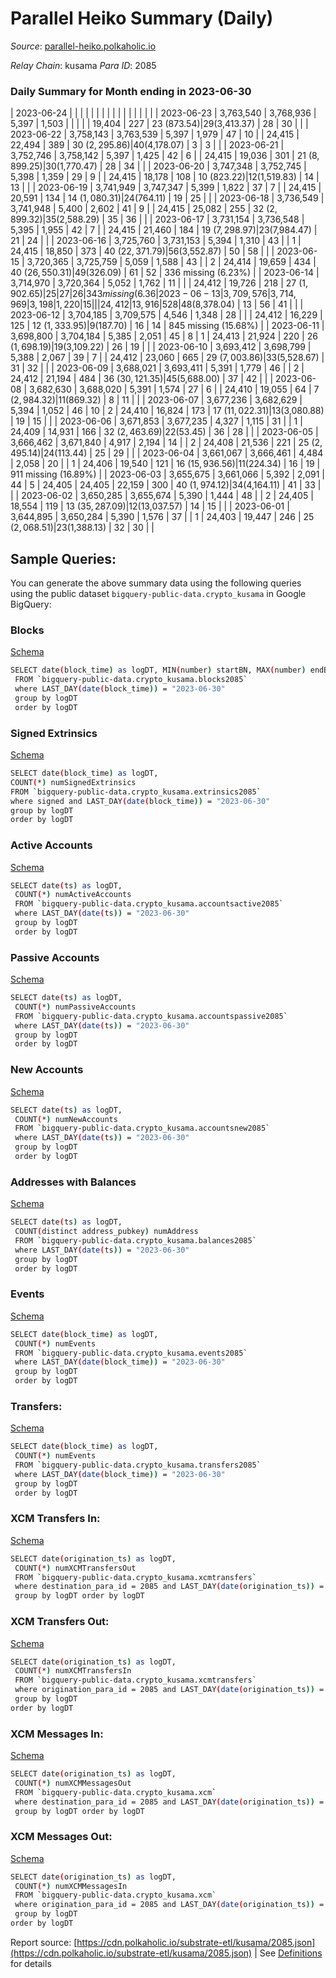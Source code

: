 # Parallel Heiko Summary (Daily)

_Source_: [parallel-heiko.polkaholic.io](https://parallel-heiko.polkaholic.io)

*Relay Chain*: kusama
*Para ID*: 2085



### Daily Summary for Month ending in 2023-06-30


| 2023-06-24 |  |  |  |  |  |  |  |  |  |   |   |   |  |  |  |
| 2023-06-23 | 3,763,540 | 3,768,936 | 5,397 | 1,503 |  |  |  |  | 19,404 | 227  | 23 ($873.54) | 29 ($3,413.37) | 28 | 30 |  |
| 2023-06-22 | 3,758,143 | 3,763,539 | 5,397 | 1,979 | 47 | 10 |  | 24,415 | 22,494 | 389  | 30 ($2,295.86) | 40 ($4,178.07) | 3 | 3 |  |
| 2023-06-21 | 3,752,746 | 3,758,142 | 5,397 | 1,425 | 42 | 6 |  | 24,415 | 19,036 | 301  | 21 ($8,899.25) | 30 ($1,770.47) | 28 | 34 |  |
| 2023-06-20 | 3,747,348 | 3,752,745 | 5,398 | 1,359 | 29 | 9 |  | 24,415 | 18,178 | 108  | 10 ($823.22) | 12 ($1,519.83) | 14 | 13 |  |
| 2023-06-19 | 3,741,949 | 3,747,347 | 5,399 | 1,822 | 37 | 7 |  | 24,415 | 20,591 | 134  | 14 ($1,080.31) | 24 ($764.11) | 19 | 25 |  |
| 2023-06-18 | 3,736,549 | 3,741,948 | 5,400 | 2,602 | 41 | 9 |  | 24,415 | 25,082 | 255  | 32 ($2,899.32) | 35 ($2,588.29) | 35 | 36 |  |
| 2023-06-17 | 3,731,154 | 3,736,548 | 5,395 | 1,955 | 42 | 7 |  | 24,415 | 21,460 | 184  | 19 ($7,298.97) | 23 ($7,984.47) | 21 | 24 |  |
| 2023-06-16 | 3,725,760 | 3,731,153 | 5,394 | 1,310 | 43 |  | 1 | 24,415 | 18,850 | 373  | 40 ($22,371.79) | 56 ($3,552.87) | 50 | 58 |  |
| 2023-06-15 | 3,720,365 | 3,725,759 | 5,059 | 1,588 | 43 |  | 2 | 24,414 | 19,659 | 434  | 40 ($26,550.31) | 49 ($326.09) | 61 | 52 | 336 missing (6.23%) |
| 2023-06-14 | 3,714,970 | 3,720,364 | 5,052 | 1,762 | 11 |  |  | 24,412 | 19,726 | 218  | 27 ($1,902.65) | 25  | 27 | 26 | 343 missing (6.36%) |
| 2023-06-13 | 3,709,576 | 3,714,969 | 3,198 | 1,220 | 15 |  |  | 24,412 | 13,916 | 528  | 48 ($8,378.04) | 13  | 56 | 41 |  |
| 2023-06-12 | 3,704,185 | 3,709,575 | 4,546 | 1,348 | 28 |  |  | 24,412 | 16,229 | 125  | 12 ($1,333.95) | 9 ($187.70) | 16 | 14 | 845 missing (15.68%) |
| 2023-06-11 | 3,698,800 | 3,704,184 | 5,385 | 2,051 | 45 | 8 | 1 | 24,413 | 21,924 | 220  | 26 ($1,698.19) | 19 ($3,109.22) | 26 | 19 |  |
| 2023-06-10 | 3,693,412 | 3,698,799 | 5,388 | 2,067 | 39 | 7 |  | 24,412 | 23,060 | 665  | 29 ($7,003.86) | 33 ($5,528.67) | 31 | 32 |  |
| 2023-06-09 | 3,688,021 | 3,693,411 | 5,391 | 1,779 | 46 |  | 2 | 24,412 | 21,194 | 484  | 36 ($30,121.35) | 45 ($5,688.00) | 37 | 42 |  |
| 2023-06-08 | 3,682,630 | 3,688,020 | 5,391 | 1,574 | 27 | 6 |  | 24,410 | 19,055 | 64  | 7 ($2,984.32) | 11 ($869.32) | 8 | 11 |  |
| 2023-06-07 | 3,677,236 | 3,682,629 | 5,394 | 1,052 | 46 | 10 | 2 | 24,410 | 16,824 | 173  | 17 ($11,022.31) | 13 ($3,080.88) | 19 | 15 |  |
| 2023-06-06 | 3,671,853 | 3,677,235 | 4,327 | 1,115 | 31 |  | 1 | 24,409 | 14,931 | 166  | 32 ($2,463.69) | 22 ($53.45) | 36 | 28 |  |
| 2023-06-05 | 3,666,462 | 3,671,840 | 4,917 | 2,194 | 14 |  | 2 | 24,408 | 21,536 | 221  | 25 ($2,495.14) | 24 ($113.44) | 25 | 29 |  |
| 2023-06-04 | 3,661,067 | 3,666,461 | 4,484 | 2,058 | 20 |  | 1 | 24,406 | 19,540 | 121  | 16 ($15,936.56) | 11 ($224.34) | 16 | 19 | 911 missing (16.89%) |
| 2023-06-03 | 3,655,675 | 3,661,066 | 5,392 | 2,091 | 44 | 5 | 24,405 | 24,405 | 22,159 | 300  | 40 ($1,974.12) | 34 ($4,164.11) | 41 | 33 |  |
| 2023-06-02 | 3,650,285 | 3,655,674 | 5,390 | 1,444 | 48 |  | 2 | 24,405 | 18,554 | 119  | 13 ($35,287.09) | 12 ($13,037.57) | 14 | 15 |  |
| 2023-06-01 | 3,644,895 | 3,650,284 | 5,390 | 1,576 | 37 |  | 1 | 24,403 | 19,447 | 246  | 25 ($2,068.51) | 23 ($1,388.13) | 32 | 30 |  |

## Sample Queries:
You can generate the above summary data using the following queries using the public dataset `bigquery-public-data.crypto_kusama` in Google BigQuery:


### Blocks 

[Schema](https://github.com/colorfulnotion/substrate-etl/blob/main/schema/blocks.json)

```bash
SELECT date(block_time) as logDT, MIN(number) startBN, MAX(number) endBN, COUNT(*) numBlocks 
 FROM `bigquery-public-data.crypto_kusama.blocks2085`  
 where LAST_DAY(date(block_time)) = "2023-06-30" 
 group by logDT 
 order by logDT
```

### Signed Extrinsics 

[Schema](https://github.com/colorfulnotion/substrate-etl/blob/main/schema/extrinsics.json)

```bash
SELECT date(block_time) as logDT, 
COUNT(*) numSignedExtrinsics 
FROM `bigquery-public-data.crypto_kusama.extrinsics2085`  
where signed and LAST_DAY(date(block_time)) = "2023-06-30" 
group by logDT 
order by logDT
```

### Active Accounts 

[Schema](https://github.com/colorfulnotion/substrate-etl/blob/main/schema/accountsactive.json)

```bash
SELECT date(ts) as logDT, 
 COUNT(*) numActiveAccounts 
 FROM `bigquery-public-data.crypto_kusama.accountsactive2085` 
 where LAST_DAY(date(ts)) = "2023-06-30" 
 group by logDT 
 order by logDT
```

### Passive Accounts 

[Schema](https://github.com/colorfulnotion/substrate-etl/blob/main/schema/accountspassive.json)

```bash
SELECT date(ts) as logDT, 
 COUNT(*) numPassiveAccounts 
 FROM `bigquery-public-data.crypto_kusama.accountspassive2085` 
 where LAST_DAY(date(ts)) = "2023-06-30" 
 group by logDT 
 order by logDT
```

### New Accounts 

[Schema](https://github.com/colorfulnotion/substrate-etl/blob/main/schema/accountsnew.json)

```bash
SELECT date(ts) as logDT, 
 COUNT(*) numNewAccounts 
 FROM `bigquery-public-data.crypto_kusama.accountsnew2085` 
 where LAST_DAY(date(ts)) = "2023-06-30" 
 group by logDT
 order by logDT
```

### Addresses with Balances 

[Schema](https://github.com/colorfulnotion/substrate-etl/blob/main/schema/balances.json)

```bash
SELECT date(ts) as logDT,
 COUNT(distinct address_pubkey) numAddress 
 FROM `bigquery-public-data.crypto_kusama.balances2085` 
 where LAST_DAY(date(ts)) = "2023-06-30" 
 group by logDT 
 order by logDT
```

### Events 

[Schema](https://github.com/colorfulnotion/substrate-etl/blob/main/schema/events.json)

```bash
SELECT date(block_time) as logDT, 
 COUNT(*) numEvents 
 FROM `bigquery-public-data.crypto_kusama.events2085` 
 where LAST_DAY(date(block_time)) = "2023-06-30" 
 group by logDT 
 order by logDT
```

### Transfers:

[Schema](https://github.com/colorfulnotion/substrate-etl/blob/main/schema/transfers.json)

```bash
SELECT date(block_time) as logDT, 
 COUNT(*) numEvents 
 FROM `bigquery-public-data.crypto_kusama.transfers2085` 
 where LAST_DAY(date(block_time)) = "2023-06-30" 
 group by logDT 
 order by logDT
```

### XCM Transfers In: 

[Schema](https://github.com/colorfulnotion/substrate-etl/blob/main/schema/xcmtransfers.json)

```bash
SELECT date(origination_ts) as logDT, 
 COUNT(*) numXCMTransfersOut 
 FROM `bigquery-public-data.crypto_kusama.xcmtransfers` 
 where destination_para_id = 2085 and LAST_DAY(date(origination_ts)) = "2023-06-30" 
 group by logDT order by logDT
```

### XCM Transfers Out: 

[Schema](https://github.com/colorfulnotion/substrate-etl/blob/main/schema/xcmtransfers.json)

```bash
SELECT date(origination_ts) as logDT, 
 COUNT(*) numXCMTransfersIn 
 FROM `bigquery-public-data.crypto_kusama.xcmtransfers` 
 where origination_para_id = 2085 and LAST_DAY(date(origination_ts)) = "2023-06-30" 
 group by logDT 
order by logDT
```

### XCM Messages In: 

[Schema](https://github.com/colorfulnotion/substrate-etl/blob/main/schema/xcm.json)

```bash
SELECT date(origination_ts) as logDT, 
 COUNT(*) numXCMMessagesOut 
 FROM `bigquery-public-data.crypto_kusama.xcm` 
 where destination_para_id = 2085 and LAST_DAY(date(origination_ts)) = "2023-06-30" 
 group by logDT order by logDT
```

### XCM Messages Out: 

[Schema](https://github.com/colorfulnotion/substrate-etl/blob/main/schema/xcm.json)

```bash
SELECT date(origination_ts) as logDT, 
 COUNT(*) numXCMMessagesIn 
 FROM `bigquery-public-data.crypto_kusama.xcm` 
 where origination_para_id = 2085 and LAST_DAY(date(origination_ts)) = "2023-06-30" 
 group by logDT 
order by logDT
```


Report source: [https://cdn.polkaholic.io/substrate-etl/kusama/2085.json](https://cdn.polkaholic.io/substrate-etl/kusama/2085.json) | See [Definitions](/DEFINITIONS.md) for details
